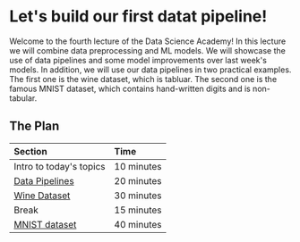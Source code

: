 # Let's build our first datat pipeline!

Welcome to the fourth lecture of the Data Science Academy! In this lecture we will combine data preprocessing and ML models. We will showcase the use of data pipelines and some model improvements over last week's models. In addition, we will use our data pipelines in two practical examples. The first one is the wine dataset, which is tabluar. The second one is the famous MNIST dataset, which contains hand-written digits and is non-tabular.

## The Plan

| Section                                                                       | Time       |
|:------------------------------------------------------------------------------|:-----------|
| Intro to today's topics                                                       | 10 minutes |
| [Data Pipelines](data_pipelines.ipynb)                                        | 20 minutes |
| [Wine Dataset](data_pipelines.ipynb)                                          | 30 minutes |
| Break                                                                         | 15 minutes |
| [MNIST dataset](data_pipelines.ipynb)                                         | 40 minutes |